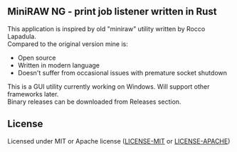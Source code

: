 ## MiniRAW NG - print job listener written in Rust

This application is inspired by old "miniraw" utility written by Rocco Lapadula.<br/>
Compared to the original version mine is:
* Open source
* Written in modern language
* Doesn't suffer from occasional issues with premature socket shutdown

This is a GUI utility currently working on Windows. Will support other frameworks later.<br/>
Binary releases can be downloaded from Releases section.

## License

Licensed under MIT or Apache license ([LICENSE-MIT](https://opensource.org/licenses/MIT) or [LICENSE-APACHE](https://opensource.org/licenses/Apache-2.0))
